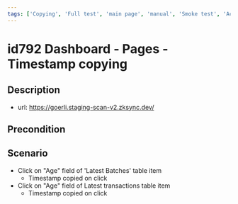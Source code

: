 ```yaml
---
tags: ['Copying', 'Full test', 'main page', 'manual', 'Smoke test', 'Active']
---
```


# id792 Dashboard - Pages - Timestamp copying

## Description
  - url: https://goerli.staging-scan-v2.zksync.dev/

## Precondition


## Scenario
- Click on "Age" field of 'Latest Batches' table item
    - Timestamp copied on click
- Click on "Age" field of Latest transactions table item
    - Timestamp copied on click
